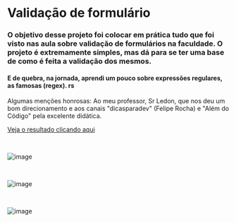 # Validação de formulário

### O objetivo desse projeto foi colocar em prática tudo que foi visto nas aula sobre validação de formulários na faculdade. O projeto é extremamente simples, mas dá para se ter uma base de como é feita a validação dos mesmos.
#### E de quebra, na jornada, aprendi um pouco sobre expressões regulares, as famosas (regex). rs

Algumas menções honrosas: 
Ao meu professor, Sr Ledon, que nos deu um bom direcionamento e aos canais "dicasparadev" (Felipe Rocha) e "Além do Código" pela excelente didática.

[Veja o resultado clicando aqui](https://felipecesargm.github.io/validacao-formulario/)

<br>

![image](https://user-images.githubusercontent.com/101780645/194620449-380d7eb6-d805-4a11-bf39-8f167d22596a.png)

<br>

![image](https://user-images.githubusercontent.com/101780645/194620625-bd522d26-a7d1-4fb3-bb5d-b0b37c992308.png)

<br>

![image](https://user-images.githubusercontent.com/101780645/194620838-ebfa91de-a747-4c5f-ab88-c02cb2464f5e.png)

